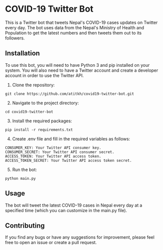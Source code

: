 # COVID-19 Twitter Bot
This is a Twitter bot that tweets Nepal's COVID-19 cases updates on Twitter every day. The bot uses data from the Nepal's Ministry of Health and Population to get the latest numbers and then tweets them out to its followers.

## Installation
To use this bot, you will need to have Python 3 and pip installed on your system. You will also need to have a Twitter account and create a developer account in order to use the Twitter API.

1. Clone the repository:
```
git clone https://github.com/atitkh/covid19-twitter-bot.git
```

2. Navigate to the project directory:
```
cd covid19-twitter-bot
```

3. Install the required packages:
```
pip install -r requirements.txt
```

4. Create .env file and fill in the required variables as follows:
```
CONSUMER_KEY: Your Twitter API consumer key.
CONSUMER_SECRET: Your Twitter API consumer secret.
ACCESS_TOKEN: Your Twitter API access token.
ACCESS_TOKEN_SECRET: Your Twitter API access token secret.
```

5. Run the bot:
```
python main.py
```

## Usage
The bot will tweet the latest COVID-19 cases in Nepal every day at a specified time (which you can customize in the main.py file). 

## Contributing
If you find any bugs or have any suggestions for improvement, please feel free to open an issue or create a pull request.
